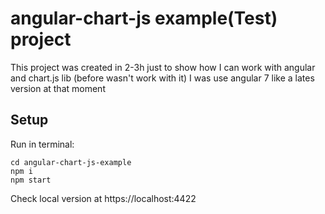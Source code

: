 # angular-chart-js example(Test) project

This project was created in 2-3h just to show how I can work with angular and chart.js lib (before wasn't work with it)
I was use angular 7 like a lates version at that moment

## Setup
Run in terminal:
```
cd angular-chart-js-example
npm i 
npm start
```
Check local version at https://localhost:4422
